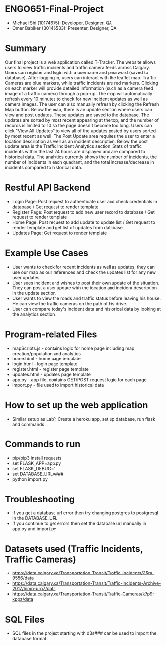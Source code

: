 # ENGO651-Final-Project
- Michael Shi (10174675): Developer, Designer, QA
- Omer Babiker (30146533): Presenter, Designer, QA

# Summary
Our final project is a web application called T-Tracker. The website allows users to view traffic incidents and traffic camera feeds across Calgary.
Users can register and login with a username and password (saved to database). After logging in, users can interact with the leaflet map. Traffic Cameras are blue markers, while traffic incidents are red markers. Clicking on each marker will provide detailed information (such as a camera feed image of a traffic camera) through a pop-up.
The map will automatically refresh every 10 minutes to check for new incident updates as well as camera images. The user can also manually refresh by clicking the Refresh Map button. Below the map, there is an update section where users can view and post updates. These updates are saved to the database. The updates are sorted by most recent appearing at the top, and the number of records is limited to 10 so the page doesn't become too long. Users can click "View All Updates" to view all of the updates posted by users sorted by most recent as well. The Post Update area requires the user to enter a location description as well as an incident description. Below the post update area is the Traffic Incident Analytics section. Stats of traffic incidents within the last 24 hours are displayed and are compared to historical data. The analytics currently shows the number of incidents, the number of incidents in each quadrant, and the total increase/decrease in incidents compared to historical data.

# Restful API Backend
- Login Page: Post request to authenticate user and check credentials in database / Get request to render template
- Register Page: Post request to add new user record to database / Get request to render template
- Home Page: Post request to add update to update list / Get request to render template and get list of updates from database
- Updates Page: Get request to render template

# Example Use Cases
- User wants to check for recent incidents as well as updates, they can use our map as our references and check the updates list for any new user updates.
- User sees incident and wishes to post their own update of the situation. They can post a user update with the location and incident description in the update section.
- User wants to view the roads and traffic status before leaving his house. He can view the traffic cameras on the path of his drive.
- User can compare today's incident data and historical data by looking at the analytics section.

# Program-related Files
- mapScripts.js - contains logic for home page including map creation/population and analytics
- home.html - home page template
- login.html - login page template
- register.html - register page template
- updates.html - updates page template
- app.py - app file, contains GET/POST request logic for each page
- import.py - file used to import historical data

# How to set up the web application
- Similar setup as Lab1: Create a heroku app, set up database, run flask and commands

# Commands to run
- pip/pip3 install requests
- set FLASK_APP=app.py
- set FLASK_DEBUG=1
- set DATABASE_URL=###
- python import.py

# Troubleshooting
- If you get a database url error then try changing postgres to postgresql in the DATABASE_URL
- If you continue to get errors then set the database url manually in app.py and import.py

# Datasets used (Traffic Incidents, Traffic Cameras)
- https://data.calgary.ca/Transportation-Transit/Traffic-Incidents/35ra-9556/data
- https://data.calgary.ca/Transportation-Transit/Traffic-Incidents-Archive-2017/himp-urp7/data
- https://data.calgary.ca/Transportation-Transit/Traffic-Cameras/k7p9-kppz/data


# SQL Files
- SQL files in the project starting with d3s### can be used to import the database format
